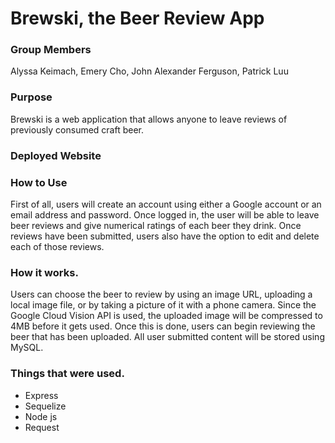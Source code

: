 # Brewski, the Beer Review App

### Group Members

Alyssa Keimach, Emery Cho, John Alexander Ferguson, Patrick Luu

### Purpose

Brewski is a web application that allows anyone to leave reviews of previously consumed craft beer.

### Deployed Website



### How to Use

First of all, users will create an account using either a Google account or an email address and password. Once logged in, the user will be able to leave beer reviews and give numerical ratings of each beer they drink. Once reviews have been submitted, users also have the option to edit and delete each of those reviews.

### How it works.

Users can choose the beer to review by using an image URL, uploading a local image file, or by taking a picture of it with a phone camera. Since the Google Cloud Vision API is used, the uploaded image will be compressed to 4MB before it gets used. Once this is done, users can begin reviewing the beer that has been uploaded. All user submitted content will be stored using MySQL.

### Things that were used.

* Express
* Sequelize
* Node js
* Request